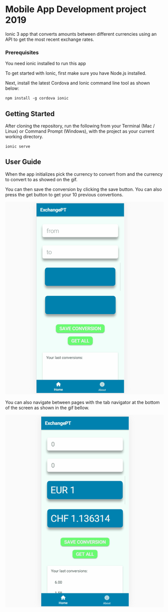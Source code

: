 # Mobile App Development project 2019
Ionic 3 app that converts amounts between different currencies using an API to get the most recent exchange rates.

### Prerequisites

You need ionic installed to run this app

To get started with Ionic, first make sure you have Node.js installed.

Next, install the latest Cordova and Ionic command line tool as shown below:

```
npm install -g cordova ionic
```

## Getting Started

After cloning the repository, run the following from your Terminal (Mac / Linux) or Command Prompt (Windows), with the project as your current working directory.

```
ionic serve
```
## User Guide

When the app initializes pick the currency to convert from and the currency to convert to as showed on the gif.

You can then save the conversion by clicking the save button. You can also press the get button to get your 10 previous convertions.

![](app1.gif)

You can also navigate between pages with the tab navigator at the bottom of the screen as shown in the gif bellow.

![](app2.gif)

